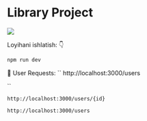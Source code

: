 <h1>Library Project</h1>

<img src="https://bs-uploads.toptal.io/blackfish-uploads/components/blog_post_page/content/cover_image_file/cover_image/1302190/retina_500x200_cover-secure-rest-api-in-nodejs-18f43b3033c239da5d2525cfd9fdc98f.png">




Loyihani ishlatish: 👇
```js
npm run dev
```

🔗 User Requests: 
``
http://localhost:3000/users

``

``
http://localhost:3000/users/{id}
``

``
http://localhost:3000/users
``
